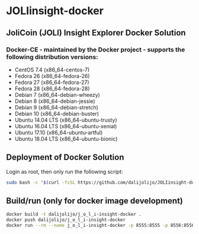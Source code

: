 # JOLIinsight-docker
## JoliCoin (JOLI) Insight Explorer Docker Solution

### Docker-CE - maintained by the Docker project - supports the following distribution versions:
* CentOS 7.4 (x86_64-centos-7)
* Fedora 26 (x86_64-fedora-26)
* Fedora 27 (x86_64-fedora-27)
* Fedora 28 (x86_64-fedora-28)
* Debian 7 (x86_64-debian-wheezy)
* Debian 8 (x86_64-debian-jessie)
* Debian 9 (x86_64-debian-stretch)
* Debian 10 (x86_64-debian-buster)
* Ubuntu 14.04 LTS (x86_64-ubuntu-trusty)
* Ubuntu 16.04 LTS (x86_64-ubuntu-xenial)
* Ubuntu 17.10 (x86_64-ubuntu-artful)
* Ubuntu 18.04 LTS (x86_64-ubuntu-bionic)

## Deployment of Docker Solution
Login as root, then only run the following script:
```sh
sudo bash -c "$(curl -fsSL https://github.com/dalijolijo/JOLIinsight-docker/raw/master/j_o_l_i-insight-docker.sh)"
```

## Build/run (only for docker image development)
```sh
docker build -t dalijolijo/j_o_l_i-insight-docker .
docker push dalijolijo/j_o_l_i-insight-docker
docker run --rm --name j_o_l_i-insight-docker -p 8555:8555 -p 8556:8556 -p 9051:9051 -p 28332:28332 dalijolijo/j_o_l_i-insight-docker
```
